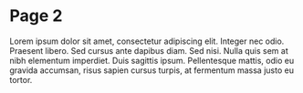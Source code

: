 # Page 2

Lorem ipsum dolor sit amet, consectetur adipiscing elit. Integer nec odio. Praesent libero. Sed cursus ante dapibus diam. Sed nisi. Nulla quis sem at nibh elementum imperdiet. Duis sagittis ipsum. Pellentesque mattis, odio eu gravida accumsan, risus sapien cursus turpis, at fermentum massa justo eu tortor.
